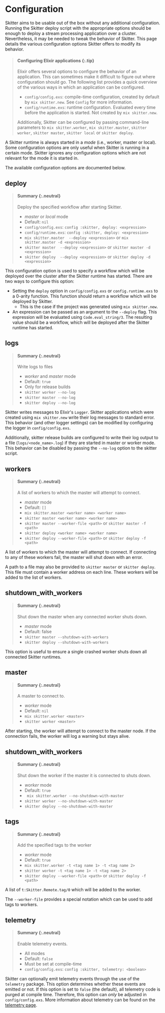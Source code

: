 # Configuration

Skitter aims to be usable out of the box without any additional configuration.
Running the Skitter deploy script with the appropriate options should be enough
to deploy a stream processing application over a cluster. Nevertheless, it may
be needed to tweak the behavior of Skitter. This page details the various
configuration options Skitter offers to modify its behavior.

> #### Configuring Elixir applications {:.tip}
>
> Elixir offers several options to configure the behavior of an application.
> This can sometimes make it difficult to figure out where configuration should
> go. The following list provides a quick overview of the various ways in which
> an application can be configured.
>
> * `config/config.exs`: compile-time configuration, created by default by
>    `mix skitter.new`. See `Config` for more information.
> * `config/runtime.exs`: runtime configuration. Evaluated every time before
>    the application is started. Not created by `mix skitter.new`.
>
> Additionally, Skitter can be configured by passing command-line parameters to
> `mix skitter.worker`, `mix skitter.master`, `skitter worker`,
> `skitter master`, `skitter local` or `skitter deploy`.

A Skitter runtime is always started in a _mode_ (i.e., worker, master or local).
Some configuration options are only useful when Skitter is running in a certain
mode. Skitter ignores any configuration options which are not relevant for the
mode it is started in.

The available configuration options are documented below.

## deploy

> #### Summary {:.neutral}
>
> Deploy the specified workflow after starting Skitter.
>
> - _master_ or _local_ mode
> - Default: `nil`
> - `config/config.exs`: `config :skitter, deploy: <expression>`
> - `config/runtime.exs`: `config :skitter, deploy: <expression>`
> - `mix skitter.master  --deploy <expression>` or `mix skitter.master -d <expression>`
> - `skitter master  --deploy <expression>` or `skitter master -d <expression>`
> - `skitter deploy  --deploy <expression>` or `skitter deploy -d <expression>`

This configuration option is used to specify a workflow which will be deployed
over the cluster after the Skitter runtime has started. There are two ways to
configure this option:

- Setting the `deploy` option in `config/config.exs` or `config.runtime.exs` to
  a 0-arity function. This function should return a workflow which will be
  deployed by Skitter.
  - This is the case if the project was generated using `mix skitter.new`.
- An expression can be passed as an argument to the `--deploy` flag. This
  expression will be evaluated using `Code.eval_string/3`. The resulting value
  should be a workflow, which will be deployed after the Skitter runtime has
  started.

## logs

> #### Summary {:.neutral}
>
> Write logs to files
>
> - _worker_ and _master_ mode
> - Default: `true`
> - Only for release builds
> - `skitter worker --no-log`
> - `skitter master --no-log`
> - `skitter deploy --no-log`

Skitter writes messages to Elixir's `Logger`. Skitter applications which were
created using `mix skitter.new` write their log messages to standard error.
This behavior (and other logger settings) can be modified by configuring the
logger in `config/config.exs`.

Additionally, skitter release builds are configured to write their log output
to a file (`logs/<node_name>.log`) if they are started in master or worker mode.
This behavior can be disabled by passing the `--no-log` option to the skitter
script.

## workers

> #### Summary {:.neutral}
>
> A list of workers to which the master will attempt to connect.
>
> - _master_ mode
> - Default: `[]`
> - `mix skitter.master <worker name> <worker name>`
> - `skitter master <worker name> <worker name>`
> - `skitter master --worker-file <path>` or `skitter master -f <path>`
> - `skitter deploy <worker name> <worker name>`
> - `skitter deploy --worker-file <path>` or `skitter deploy -f <path>`

A list of workers to which the master will attempt to connect. If connecting to
any of these workers fail, the master will shut down with an error.

A path to a file may also be provided to `skitter master` or `skitter deploy`.
This file must contain a worker address on each line. These workers will be
added to the list of workers.

## shutdown_with_workers

> #### Summary {:.neutral}
>
> Shut down the master when any connected worker shuts down.
>
> - _master_ mode
> - Default: false
> - `skitter master --shutdown-with-workers`
> - `skitter deploy --shutdown-with-workers`

This option is useful to ensure a single crashed worker shuts down all
connected Skitter runtimes.

## master

> #### Summary {:.neutral}
>
> A master to connect to.
>
> - _worker_ mode
> - Default: `nil`
> - `mix skitter.worker <master>`
> - `skitter worker <master>`

After starting, the worker will attempt to connect to the master node. If the
connection fails, the worker will log a warning but stays alive.

## shutdown_with_workers

> #### Summary {:.neutral}
>
> Shut down the worker if the master it is connected to shuts down.
>
> - _worker_ mode
> - Default: `true`
> - ` mix skitter.worker --no-shutdown-with-master`
> - `skitter worker --no-shutdown-with-master`
> - `skitter deploy --no-shutdown-with-master`

## tags

> #### Summary {:.neutral}
>
> Add the specified tags to the worker
>
> - _worker_ mode
> - Default: `true`
> - `mix skitter.worker -t <tag name 1> -t <tag name 2>`
> - `skitter worker -t <tag name 1> -t <tag name 2>`
> - `skitter deploy --worker-file <path>` or `skitter deploy -f <path>`

A list of `t:Skitter.Remote.tag/0` which will be added to the worker.

The `--worker-file` provides a special notation which can be used to add tags
to workers.

## telemetry

> #### Summary {:.neutral}
>
> Enable telemetry events.
>
> - All modes
> - Default: `false`
> - Must be set at compile-time
> - `config/config.exs`: `config :skitter, telemetry: <boolean>`

Skitter can optionally emit telemetry events through the use of the `telemetry`
package. This option determines whether these events are emitted or not. If
this option is set to `false` (the default), all telemetry code is purged at
compile time. Therefore, this option can *only* be adjusted in
`config/config.exs`. More information about telemetry can be found on the
[telemetry page](telemetry.html).

